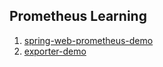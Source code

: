 ## Prometheus Learning

1. [spring-web-prometheus-demo](spring-web-prometheus-demo)
2. [exporter-demo](exporter-demo)
